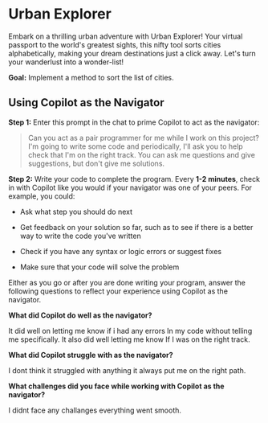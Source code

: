 # Urban Explorer

Embark on a thrilling urban adventure with Urban Explorer! Your virtual passport to the world's greatest sights, this nifty tool sorts cities alphabetically, making your dream destinations just a click away. Let's turn your wanderlust into a wonder-list!

**Goal:** Implement a method to sort the list of cities.

## Using Copilot as the Navigator

**Step 1:** Enter this prompt in the chat to prime Copilot to act as the navigator:

> Can you act as a pair programmer for me while I work on this project? I'm going to write some code and periodically, I'll ask you to help check that I'm on the right track. You can ask me questions and give suggestions, but don't give me solutions.

**Step 2:** Write your code to complete the program. Every **1-2 minutes**, check in with Copilot like you would if your navigator was one of your peers. For example, you could:

   * Ask what step you should do next

   * Get feedback on your solution so far, such as to see if there is a better way to write the code you've written

   * Check if you have any syntax or logic errors or suggest fixes

   * Make sure that your code will solve the problem

Either as you go or after you are done writing your program, answer the following questions to reflect your experience using Copilot as the navigator.

**What did Copilot do well as the navigator?**

It did well on letting me know if i had any errors In my code without telling me specifically. It also did well letting me know If I was on the right track.

**What did Copilot struggle with as the navigator?**

I dont think it struggled with anything it always put me on the right path.

**What challenges did you face while working with Copilot as the navigator?**

I didnt face any challanges everything went smooth.
